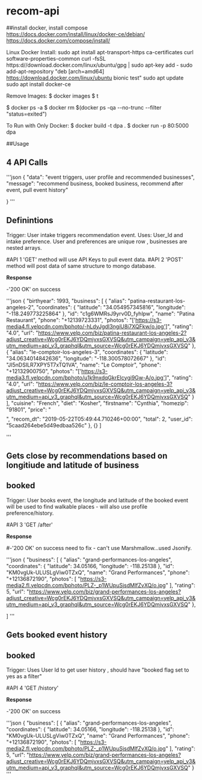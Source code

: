 # recom-api


##install docker, install compose
https://docs.docker.com/install/linux/docker-ce/debian/
https://docs.docker.com/compose/install/

Linux Docker Install:
sudo apt install apt-transport-https ca-certificates curl software-properties-common
curl -fsSL https:d//download.docker.com/linux/ubuntu/gpg | sudo apt-key add -
sudo add-apt-repository "deb [arch=amd64] https://download.docker.com/linux/ubuntu bionic test"
sudo apt update
sudo apt install docker-ce

Remove Images:
$ docker images
$ t 

$ docker ps -a
$ docker rm $(docker ps -qa --no-trunc --filter "status=exited")


To Run with Only Docker:
$ docker build -t dpa .
$ docker run -p 80:5000 dpa

##Usage
## 4 API Calls

'''json
{
    "data": "event triggers, user profile and recommended businesses",
    "message": "recommend business, booked business, recommend after event, pull event history"

}
'''

## Definintions


Trigger: User intake triggers recommendation event. Uses: User_Id and intake preference. User and
preferences are unique row , businesses are nested arrays.

#API 1
'GET' method will use API Keys to pull event data.
#API 2
'POST' method will post data of same structure to mongo database.

**Response**

-'200 OK' on success

'''json
{
        "birthyear": 1993,
        "business": [
            {
                "alias": "patina-restaurant-los-angeles-2",
                "coordinates": {
                    "latitude": "34.054957345816",
                    "longitude": "-118.249773225864"
                },
                "id": "c1g6WMRsJ9yrv0D_fyhlpw",
                "name": "Patina Restaurant",
                "phone": "+12139723331",
                "photos": "['https://s3-media4.fl.yelpcdn.com/bphoto/-hLdyJgdI3ngiU8i7XQFkw/o.jpg']",
                "rating": "4.0",
                "url": "https://www.yelp.com/biz/patina-restaurant-los-angeles-2?adjust_creative=Wcg0rEKJ6YDQmjvxsGXVSQ&utm_campaign=yelp_api_v3&utm_medium=api_v3_graphql&utm_source=Wcg0rEKJ6YDQmjvxsGXVSQ"
            },
            {
                "alias": "le-comptoir-los-angeles-3",
                "coordinates": {
                    "latitude": "34.0634014842636",
                    "longitude": "-118.300578072667"
                },
                "id": "JI5nDSILR7XPY5T7xTQ1VA",
                "name": "Le Comptoir",
                "phone": "+12132900750",
                "photos": "['https://s3-media3.fl.yelpcdn.com/bphoto/u1k9nxdqGkrEIcygi9Gw-A/o.jpg']",
                "rating": "4.0",
                "url": "https://www.yelp.com/biz/le-comptoir-los-angeles-3?adjust_creative=Wcg0rEKJ6YDQmjvxsGXVSQ&utm_campaign=yelp_api_v3&utm_medium=api_v3_graphql&utm_source=Wcg0rEKJ6YDQmjvxsGXVSQ"
            }
        ],
        "cuisine": "French",
        "diet": "Kosher",
        "firstname": "Cynthia",
        "homezip": "91801",
        "price": "$$$$",
        "recom_dt": "2019-05-22T05:49:44.710246+00:00",
        "total": 2,
        "user_id": "5caad264ebe5d49edbaa526c"
    },
    {}
]

'''

## Gets close by recommendations based on longitiude and latitude of business
## booked

Trigger: User books event, the longitude and latitude of the booked event will be used 
to find walkable places - will also use profile preference/history.

#API 3
'GET /after'

**Response**

#-'200 OK' on success need to fix - can't use Marshmallow...used Jsonify.

'''json
{
    "business": [
        {
            "alias": "grand-performances-los-angeles",
            "coordinates": {
                "latitude": 34.05166,
                "longitude": -118.25138
            },
            "id": "KM0vgUk-ULUSLgViw0TZxQ",
            "name": "Grand Performances",
            "phone": "+12136872190",
            "photos": [
                "https://s3-media2.fl.yelpcdn.com/bphoto/PLZ-_p1WUpuSjsdMlfZvXQ/o.jpg"
            ],
            "rating": 5,
            "url": "https://www.yelp.com/biz/grand-performances-los-angeles?adjust_creative=Wcg0rEKJ6YDQmjvxsGXVSQ&utm_campaign=yelp_api_v3&utm_medium=api_v3_graphql&utm_source=Wcg0rEKJ6YDQmjvxsGXVSQ"
        },
    
    
]
'''

## Gets booked event history
## booked

Trigger: Uses User Id to get user history , should have "booked flag set to yes as a filter"

#API 4
'GET /history'

**Response**

-'200 OK' on success

'''json
{
    "business": [
        {
            "alias": "grand-performances-los-angeles",
            "coordinates": {
                "latitude": 34.05166,
                "longitude": -118.25138
            },
            "id": "KM0vgUk-ULUSLgViw0TZxQ",
            "name": "Grand Performances",
            "phone": "+12136872190",
            "photos": [
                "https://s3-media2.fl.yelpcdn.com/bphoto/PLZ-_p1WUpuSjsdMlfZvXQ/o.jpg"
            ],
            "rating": 5,
            "url": "https://www.yelp.com/biz/grand-performances-los-angeles?adjust_creative=Wcg0rEKJ6YDQmjvxsGXVSQ&utm_campaign=yelp_api_v3&utm_medium=api_v3_graphql&utm_source=Wcg0rEKJ6YDQmjvxsGXVSQ"
        }
'''